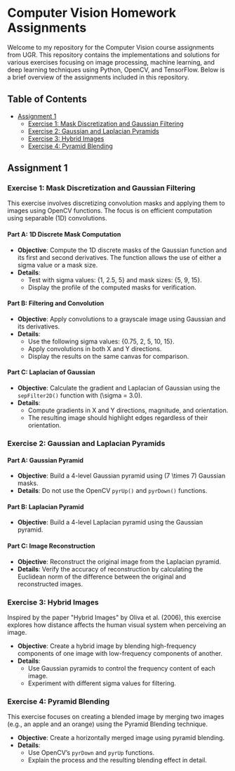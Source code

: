 # Computer Vision Homework Assignments

Welcome to my repository for the Computer Vision course assignments from UGR. This repository contains the implementations and solutions for various exercises focusing on image processing, machine learning, and deep learning techniques using Python, OpenCV, and TensorFlow. Below is a brief overview of the assignments included in this repository.

## Table of Contents

- [Assignment 1](#assignment-1)
  - [Exercise 1: Mask Discretization and Gaussian Filtering](#exercise-1-mask-discretization-and-gaussian-filtering)
  - [Exercise 2: Gaussian and Laplacian Pyramids](#exercise-2-gaussian-and-laplacian-pyramids)
  - [Exercise 3: Hybrid Images](#exercise-3-hybrid-images)
  - [Exercise 4: Pyramid Blending](#exercise-4-pyramid-blending)

## Assignment 1

### Exercise 1: Mask Discretization and Gaussian Filtering

This exercise involves discretizing convolution masks and applying them to images using OpenCV functions. The focus is on efficient computation using separable (1D) convolutions.

#### Part A: 1D Discrete Mask Computation

- **Objective**: Compute the 1D discrete masks of the Gaussian function and its first and second derivatives. The function allows the use of either a sigma value or a mask size.
- **Details**:
  - Test with sigma values: {1, 2.5, 5} and mask sizes: {5, 9, 15}.
  - Display the profile of the computed masks for verification.

#### Part B: Filtering and Convolution

- **Objective**: Apply convolutions to a grayscale image using Gaussian and its derivatives.
- **Details**:
  - Use the following sigma values: {0.75, 2, 5, 10, 15}.
  - Apply convolutions in both X and Y directions.
  - Display the results on the same canvas for comparison.

#### Part C: Laplacian of Gaussian

- **Objective**: Calculate the gradient and Laplacian of Gaussian using the `sepFilter2D()` function with \(\sigma = 3.0\).
- **Details**:
  - Compute gradients in X and Y directions, magnitude, and orientation.
  - The resulting image should highlight edges regardless of their orientation.

### Exercise 2: Gaussian and Laplacian Pyramids

#### Part A: Gaussian Pyramid

- **Objective**: Build a 4-level Gaussian pyramid using \(7 \times 7\) Gaussian masks.
- **Details**: Do not use the OpenCV `pyrUp()` and `pyrDown()` functions.

#### Part B: Laplacian Pyramid

- **Objective**: Build a 4-level Laplacian pyramid using the Gaussian pyramid.
  
#### Part C: Image Reconstruction

- **Objective**: Reconstruct the original image from the Laplacian pyramid.
- **Details**: Verify the accuracy of reconstruction by calculating the Euclidean norm of the difference between the original and reconstructed images.

### Exercise 3: Hybrid Images

Inspired by the paper "Hybrid Images" by Oliva et al. (2006), this exercise explores how distance affects the human visual system when perceiving an image. 

- **Objective**: Create a hybrid image by blending high-frequency components of one image with low-frequency components of another.
- **Details**:
  - Use Gaussian pyramids to control the frequency content of each image.
  - Experiment with different sigma values for filtering.

### Exercise 4: Pyramid Blending

This exercise focuses on creating a blended image by merging two images (e.g., an apple and an orange) using the Pyramid Blending technique.

- **Objective**: Create a horizontally merged image using pyramid blending.
- **Details**:
  - Use OpenCV’s `pyrDown` and `pyrUp` functions.
  - Explain the process and the resulting blending effect in detail.
